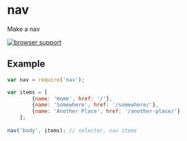 nav
===

Make a nav

[![browser support](https://ci.testling.com/emkay/nav.png)](https://ci.testling.com/emkay/nav)

## Example

```javascript
var nav = require('nav');

var items = [
        {name: 'Home', href: '/'},
        {name: 'Somewhere', href: '/somewhere/'},
        {name: 'Another Place', href: '/another-place/'}
    ];
    
nav('body', items); // selector, nav items
```
